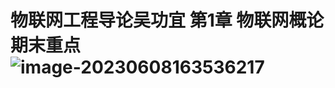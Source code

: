 # 物联网工程导论吴功宜 第1章 物联网概论 期末重点![image-20230608163536217](https://cdn.jsdelivr.net/gh/zwzhang-qaq/myNote@main/img/image-20230608163536217.png)